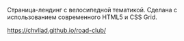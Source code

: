 Страница-лендинг с велосипедной тематикой. Сделана с использованием современного HTML5 и CSS Grid.

https://chvllad.github.io/road-club/
